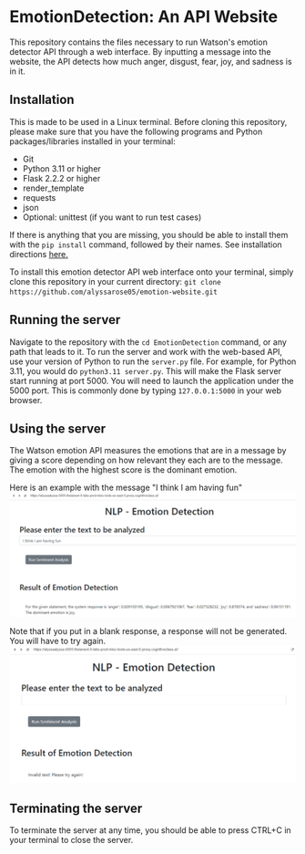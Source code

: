 # EmotionDetection: An API Website

This repository contains the files necessary to run Watson's emotion detector API through a web interface. By inputting a message into the website, the API detects how much anger, disgust, fear, joy, and sadness is in it.


## Installation
This is made to be used in a Linux terminal. Before cloning this repository, please make sure that you have the following programs and Python packages/libraries installed in your terminal:
- Git
- Python 3.11 or higher
- Flask 2.2.2 or higher
- render_template
- requests
- json
- Optional: unittest (if you want to run test cases)

If there is anything that you are missing, you should be able to install them with the `pip install` command, followed by their names. See installation directions <a href="https://www.redhat.com/sysadmin/install-python-pip-linux">here.</a>

To install this emotion detector API web interface onto your terminal, simply clone this repository in your current directory: `git clone https://github.com/alyssarose05/emotion-website.git`

## Running the server
Navigate to the repository with the `cd EmotionDetection` command, or any path that leads to it. To run the server and work with the web-based API, use your version of Python to run the `server.py` file. For example, for Python 3.11, you would do `python3.11 server.py`. This will make the Flask server start running at port 5000. 
You will need to launch the application under the 5000 port. This is commonly done by typing `127.0.0.1:5000` in your web browser.

## Using the server
The Watson emotion API measures the emotions that are in a message by giving a score depending on how relevant they each are to the message. The emotion with the highest score is the dominant emotion. 

Here is an example with the message "I think I am having fun"
![](Images/demonstration.png)

Note that if you put in a blank response, a response will not be generated. You will have to try again.
![](Images/error.png)

## Terminating the server
To terminate the server at any time, you should be able to press CTRL+C in your terminal to close the server.


